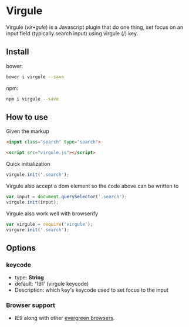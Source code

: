 # Virgule

Virgule (*vir•gule*) is a Javascript plugin that do one thing, set focus on an input field (typically search input) using virgule (/) key.

## Install

bower:
```Bash
bower i virgule --save
```

npm:
```Bash
npm i virgule --save
```

## How to use

Given the markup

```HTML
<input class="search" type="search">

<script src="virgule.js"></script>
```

Quick initialization

```Javascript
virgule.init('.search');
```

Virgule also accept a dom element so the code above can be written to

```Javascript
var input = document.querySelector('.search');
virgule.init(input);
```

Virgule also work well with browserify

```Javascript
var virgule = require('virgule');
virgure.init('.search');
```

## Options

### keycode
* type: **String**
* default: '191' (virgule keycode)
* Description: which key's keycode used to set focus to the input

### Browser support

* IE9 along with other [evergreen browsers](http://eisenbergeffect.bluespire.com/evergreen-browsers/).